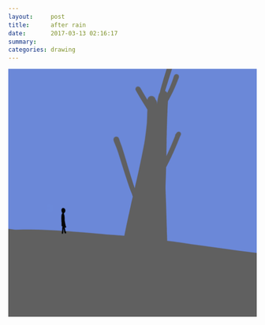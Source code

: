 ```yaml
---
layout:     post
title:      after rain
date:       2017-03-13 02:16:17
summary:    
categories: drawing
---
```

![after rain](/images/diary/after-rain.png "nice")
